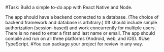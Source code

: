#Task: Build a simple to-do app with React Native and Node. 

The app should have a backend connected to a database. (The choice of backend framework and database is arbitrary.)
#It should include simple authorization (session-based) and work concurrently for multiple users. There is no need 
to enter a first and last name or email. 
The app should compile and run on all three platforms (Android, web, and iOS). 
#Use TypeScript. 
#You can package your project for review in any way. 
